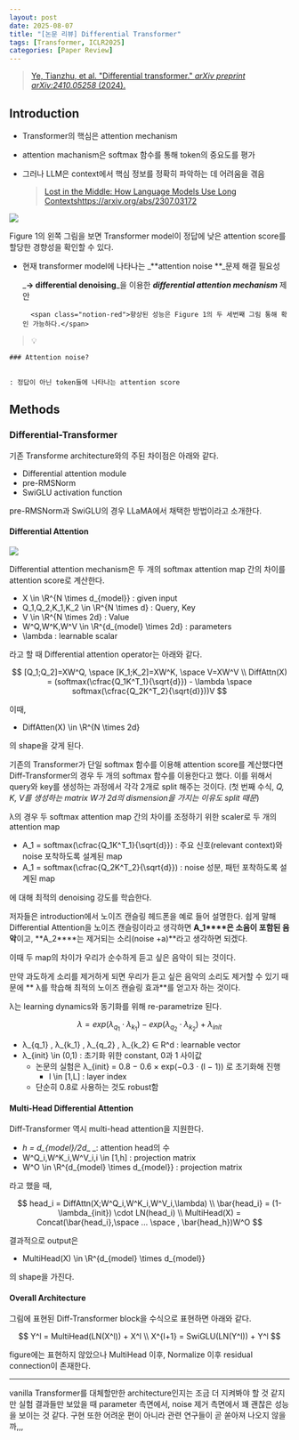 ```yaml
---
layout: post
date: 2025-08-07
title: "[논문 리뷰] Differential Transformer"
tags: [Transformer, ICLR2025]
categories: [Paper Review]
---
```


> [Ye, Tianzhu, et al. "Differential transformer." ](https://arxiv.org/abs/2410.05258)[_arXiv preprint arXiv:2410.05258_](https://arxiv.org/abs/2410.05258)[ (2024).](https://arxiv.org/abs/2410.05258)



## Introduction

- Transformer의 핵심은 attention mechanism
- attention machanism은 softmax 함수를 통해 token의 중요도를 평가
- 그러나 LLM은 context에서 핵심 정보를 정확히 파악하는 데 어려움을 겪음

	> [Lost in the Middle: How Language Models Use Long Contextshttps://arxiv.org/abs/2307.03172](https://arxiv.org/abs/2307.03172)


![](https://prod-files-secure.s3.us-west-2.amazonaws.com/542b861c-36a8-4051-84e5-8804b6728dba/9083ea56-691a-4752-ae26-47f403431ac8/image.png?X-Amz-Algorithm=AWS4-HMAC-SHA256&X-Amz-Content-Sha256=UNSIGNED-PAYLOAD&X-Amz-Credential=ASIAZI2LB4666XKZHK43%2F20250924%2Fus-west-2%2Fs3%2Faws4_request&X-Amz-Date=20250924T040108Z&X-Amz-Expires=3600&X-Amz-Security-Token=IQoJb3JpZ2luX2VjEMz%2F%2F%2F%2F%2F%2F%2F%2F%2F%2FwEaCXVzLXdlc3QtMiJHMEUCIHvarPlTQtgzaRvkZ0TvFc%2FPsT54UiI3dqJlbnyDYPzwAiEAge0QFCY0bKxmFvwiRbhX9zxeqDGG1KoXepx05xZ5YOIq%2FwMIVRAAGgw2Mzc0MjMxODM4MDUiDFDoLlnWujNSZgNbSSrcA7JBvlHxE18BLIRZ61o8o8LYTyf0v5mRVEczfpWBqOHUJo6LplJcfOuaukj7n7qgfQ95TLajYrgXUJoY5M66BCHd0eRSG6qZ9vNuaq6w50n4jwO6M63Grbrzn3XsmhyJUlRYb7c8io8BT0mYiX%2F7q%2Bzb%2FeckazbijMzj%2Bt%2F%2B%2FzwYr3VqIkRWjOaVZag2RzNwtmymQp634ksEEgE3PTrPNbi%2BJ2wzCPJYUFDbzQQYx8bV01H3QWvbcXHEkqXPdasrKhOT6hi%2FVcg%2FamNDEPALTfXsfrIGedAZGo%2FpoLDFDIUxxGPIZX2Z%2B340Yg1U7GSdfEdCFTPTv5IAyxiDX0%2BMlx6uQAxKn0mIYZ6ioY8PIlgAzV%2Fg0fTbSp71%2F%2BPSVv2RJ%2FEb6Q%2BJUB3qaBXEl5e%2FP3HW78lUhvxiReq5Uqxd1PMAZv1sAX8UxONZBmSWYRjtemoIYJ4twXY519ahiEDiuWelKbecG9o134NX0Gw8CuK5kSxOkOBS4PeeWWSk9DgIVEsoszh7haqNLsn8ZqfCS29NWOu3jLdcu6zfmo2LJBLDb53SaezPtvPtpbciG%2FoaDvPoS9OKSO30ZPKx4ozgx7xm438TsEiQR7TUNuwGkj0rTNtb4vjQy%2FwEqHI8MOrNzcYGOqUB9TIDXIiimIGeRMbsKkUxcA8LPLeR50Ijn%2BqMDQy78PM7HbhbtODETa3yZbC4on7KE5A1ISqRd%2Fj9N7%2F%2BOnLc%2FVOR5C%2Btfi1XH4oJHMwhNzt43gt38E14VLDqbBIqva7s%2FH7%2F8yQFk%2FHE08k92W5rP%2BHxbelBhzqg1a8MkCKGYqaqJtRe5c5oB6sK7JC1tBZsZjjaGajIypgzurA5oulR2yd9kMug&X-Amz-Signature=5e795a3d635b7258272059bb736067b5462b923d7a273fd927116d55994bd891&X-Amz-SignedHeaders=host&x-amz-checksum-mode=ENABLED&x-id=GetObject)


Figure 1의 왼쪽 그림을 보면 Transformer model이 정답에 낮은 attention score를 할당한 경향성을 확인할 수 있다.

- 현재 transformer model에 나타나는 _**attention noise **_문제 해결 필요성

	_**→ differential denoising**_을 이용한 _**differential attention mechanism**_ 제안


		<span class="notion-red">향상된 성능은 Figure 1의 두 세번째 그림 통해 확인 가능하다.</span>


> 💡 


	### Attention noise?


	: 정답이 아닌 token들에 나타나는 attention score



## Methods



### Differential-Transformer


기존 Transforme architecture와의 주된 차이점은 아래와 같다.

- Differential attention module
- pre-RMSNorm
- SwiGLU activation function

pre-RMSNorm과 SwiGLU의 경우 LLaMA에서 채택한 방법이라고 소개한다.



#### Differential Attention


![](https://prod-files-secure.s3.us-west-2.amazonaws.com/542b861c-36a8-4051-84e5-8804b6728dba/116d70b2-1963-4810-9167-f4c7d8a06e8f/image.png?X-Amz-Algorithm=AWS4-HMAC-SHA256&X-Amz-Content-Sha256=UNSIGNED-PAYLOAD&X-Amz-Credential=ASIAZI2LB4666XKZHK43%2F20250924%2Fus-west-2%2Fs3%2Faws4_request&X-Amz-Date=20250924T040108Z&X-Amz-Expires=3600&X-Amz-Security-Token=IQoJb3JpZ2luX2VjEMz%2F%2F%2F%2F%2F%2F%2F%2F%2F%2FwEaCXVzLXdlc3QtMiJHMEUCIHvarPlTQtgzaRvkZ0TvFc%2FPsT54UiI3dqJlbnyDYPzwAiEAge0QFCY0bKxmFvwiRbhX9zxeqDGG1KoXepx05xZ5YOIq%2FwMIVRAAGgw2Mzc0MjMxODM4MDUiDFDoLlnWujNSZgNbSSrcA7JBvlHxE18BLIRZ61o8o8LYTyf0v5mRVEczfpWBqOHUJo6LplJcfOuaukj7n7qgfQ95TLajYrgXUJoY5M66BCHd0eRSG6qZ9vNuaq6w50n4jwO6M63Grbrzn3XsmhyJUlRYb7c8io8BT0mYiX%2F7q%2Bzb%2FeckazbijMzj%2Bt%2F%2B%2FzwYr3VqIkRWjOaVZag2RzNwtmymQp634ksEEgE3PTrPNbi%2BJ2wzCPJYUFDbzQQYx8bV01H3QWvbcXHEkqXPdasrKhOT6hi%2FVcg%2FamNDEPALTfXsfrIGedAZGo%2FpoLDFDIUxxGPIZX2Z%2B340Yg1U7GSdfEdCFTPTv5IAyxiDX0%2BMlx6uQAxKn0mIYZ6ioY8PIlgAzV%2Fg0fTbSp71%2F%2BPSVv2RJ%2FEb6Q%2BJUB3qaBXEl5e%2FP3HW78lUhvxiReq5Uqxd1PMAZv1sAX8UxONZBmSWYRjtemoIYJ4twXY519ahiEDiuWelKbecG9o134NX0Gw8CuK5kSxOkOBS4PeeWWSk9DgIVEsoszh7haqNLsn8ZqfCS29NWOu3jLdcu6zfmo2LJBLDb53SaezPtvPtpbciG%2FoaDvPoS9OKSO30ZPKx4ozgx7xm438TsEiQR7TUNuwGkj0rTNtb4vjQy%2FwEqHI8MOrNzcYGOqUB9TIDXIiimIGeRMbsKkUxcA8LPLeR50Ijn%2BqMDQy78PM7HbhbtODETa3yZbC4on7KE5A1ISqRd%2Fj9N7%2F%2BOnLc%2FVOR5C%2Btfi1XH4oJHMwhNzt43gt38E14VLDqbBIqva7s%2FH7%2F8yQFk%2FHE08k92W5rP%2BHxbelBhzqg1a8MkCKGYqaqJtRe5c5oB6sK7JC1tBZsZjjaGajIypgzurA5oulR2yd9kMug&X-Amz-Signature=651962d6954476f9e72f256581ff30dfec7b91637fdaf8dc98e29c01493e34f1&X-Amz-SignedHeaders=host&x-amz-checksum-mode=ENABLED&x-id=GetObject)


Differential attention mechanism은 두 개의 softmax attention map 간의 차이를 attention score로 계산한다.

- X \in \R^{N \times d\_{model}} : given input
- Q\_1,Q\_2,K\_1,K\_2 \in \R^{N \times d} : Query, Key
- V \in \R^{N \times 2d} : Value
- W^Q,W^K,W^V \in \R^{d\_{model} \times 2d} : parameters
- \lambda : learnable scalar

라고 할 때 Differential attention operator는 아래와 같다.


$$
[Q_1;Q_2]=XW^Q, \space [K_1;K_2]=XW^K, \space V=XW^V \\
DiffAttn(X) = (softmax(\cfrac{Q_1K^T_1}{\sqrt{d}}) - \lambda \space softmax(\cfrac{Q_2K^T_2}{\sqrt{d}}))V
$$


이때,

- DiffAtten(X) \in \R^{N \times 2d}

의 shape을 갖게 된다.


기존의 Transformer가 단일 softmax 함수를 이용해 attention score를 계산했다면 Diff-Transformer의 경우 두 개의 softmax 함수를 이용한다고 했다. 이를 위해서 query와 key를 생성하는 과정에서 각각 2개로 split 해주는 것이다. <span class="notion-red">(첫 번째 수식, </span><span class="notion-red">_Q, K, V를 생성하는 matrix W가 2d의 dismension을 가지는 이유도 split 때문_</span><span class="notion-red">)</span>


 λ의 경우 두 softmax attention map 간의 차이를 조정하기 위한 scaler로 두 개의 attention map

- A\_1 = softmax(\cfrac{Q\_1K^T\_1}{\sqrt{d}}) : 주요 신호(relevant context)와 noise 포착하도록 설계된 map
- A\_1 = softmax(\cfrac{Q\_2K^T\_2}{\sqrt{d}}) : noise 성분, 패턴 포착하도록 설계된 map 

에 대해 최적의 denoising 강도를 학습한다.


저자들은 introduction에서 노이즈 캔슬링 헤드폰을 예로 들어 설명한다. 쉽게 말해 Differential Attention을 노이즈 캔슬링이라고 생각하면 **A\_1****은 소음이 포함된 음악**이고, **A\_2****는 제거되는 소리(noise +a)**라고 생각하면 되겠다. 


이때 두 map의 차이가 우리가 순수하게 듣고 싶은 음악이 되는 것이다. 


만약 과도하게 소리를 제거하게 되면 우리가 듣고 싶은 음악의 소리도 제거할 수 있기 때문에 ** λ를 학습해 최적의 노이즈 캔슬링 효과**를 얻고자 하는 것이다.


λ는 learning dynamics와 동기화를 위해 re-parametrize 된다.


$$
\lambda = exp(\lambda_{q_1} \cdot \lambda_{k_1}) - exp(\lambda_{q_2} \cdot \lambda_{k_2}) + \lambda_{init}
$$

- λ\_{q\_1} , λ\_{k\_1} , λ\_{q\_2} , λ\_{k\_2} ∈ R^d : learnable vector
- λ\_{init} \in (0,1) : 초기화 위한 constant, 0과 1 사이값
	- 논문의 실험은 λ\_{init} = 0.8 − 0.6 × exp(−0.3 · (l − 1)) 로 초기화해 진행
		- l \in [1,L] : layer index
	- 단순히 0.8로 사용하는 것도 robust함


#### **Multi-Head Differential Attention**


Diff-Transformer 역시 multi-head attention을 지원한다.

- _h = d\_{model}/2d__ _: attention head의 수
- W^Q\_i,W^K\_i,W^V\_i,i \in [1,h] : projection matrix
- W^O \in \R^{d\_{model} \times d\_{model}} : projection matrix

라고 했을 때,


$$
head_i = DiffAttn(X;W^Q_i,W^K_i,W^V_i,\lambda) \\
\bar{head_i} = (1-\lambda_{init}) \cdot LN(head_i) \\
MultiHead(X) = Concat(\bar{head_i},\space ... \space , \bar{head_h})W^O
$$


결과적으로 output은

- MultiHead(X) \in \R^{d\_{model} \times d\_{model}}

의 shape을 가진다.



#### Overall Architecture


그림에 표현된 Diff-Transformer block을 수식으로 표현하면 아래와 같다.


$$
Y^l = MultiHead(LN(X^l)) + X^l \\
X^{l+1} = SwiGLU(LN(Y^l)) + Y^l
$$


figure에는 표현하지 않았으나 MultiHead 이후, Normalize 이후 residual connection이 존재한다.


---


vanilla Transformer를 대체할만한 architecture인지는 조금 더 지켜봐야 할 것 같지만 실험 결과들만 보았을 때 parameter 측면에서, noise 제거 측면에서 꽤 괜찮은 성능을 보이는 것 같다. 구현 또한 어려운 편이 아니라 관련 연구들이 곧 쏟아져 나오지 않을까,,,

